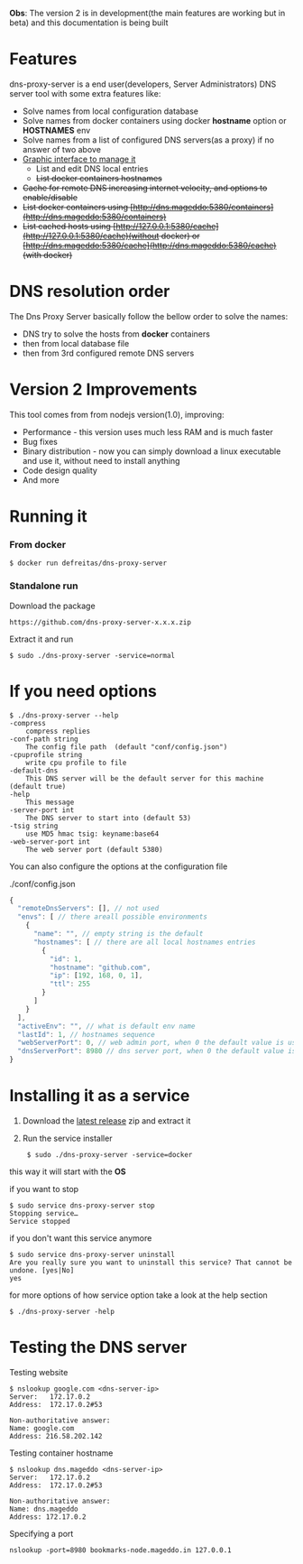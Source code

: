 **Obs**: The version 2 is in development(the main features are working but in beta) and this documentation is being built

# Features
dns-proxy-server is a end user(developers, Server Administrators) DNS server tool with some extra features like:

* Solve names from local configuration database
* Solve names from docker containers using docker **hostname** option or **HOSTNAMES** env
* Solve names from a list of configured DNS servers(as a proxy) if no answer of two above
* [Graphic interface to manage it](http:/127.0.0.1:5380/static/)
	* List and edit DNS local entries
	* ~~List docker containers hostnames~~
* ~~Cache for remote DNS increasing internet velocity, and options to enable/disable~~
* ~~List docker containers using [http://dns.mageddo:5380/containers](http://dns.mageddo:5380/containers)~~
* ~~List cached hosts using [http://127.0.0.1:5380/cache](http://127.0.0.1:5380/cache)(without docker) or [http://dns.mageddo:5380/cache](http://dns.mageddo:5380/cache) (with docker)~~

# DNS resolution order
The Dns Proxy Server basically follow the bellow order to solve the names:

* DNS try to solve the hosts from **docker** containers
* then from local database file
* then from 3rd configured remote DNS servers

# Version 2 Improvements
This tool comes from from nodejs version(1.0), improving:
* Performance - this version uses much less RAM and is much faster
* Bug fixes
* Binary distribution - now you can simply download a linux executable and use it, without need to install anything
* Code design quality
* And more

# Running it

### From docker

	$ docker run defreitas/dns-proxy-server

### Standalone run

Download the package

	https://github.com/dns-proxy-server-x.x.x.zip

Extract it and run

	$ sudo ./dns-proxy-server -service=normal

# If you need options 

	$ ./dns-proxy-server --help
	-compress
		compress replies
	-conf-path string
		The config file path  (default "conf/config.json")
	-cpuprofile string
		write cpu profile to file
	-default-dns
		This DNS server will be the default server for this machine (default true)
	-help
		This message
	-server-port int
		The DNS server to start into (default 53)
	-tsig string
		use MD5 hmac tsig: keyname:base64
	-web-server-port int
		The web server port (default 5380)

You can also configure the options at the configuration file

./conf/config.json

```javascript
{
  "remoteDnsServers": [], // not used
  "envs": [ // there areall possible environments 
    {
      "name": "", // empty string is the default
      "hostnames": [ // there are all local hostnames entries
        {
          "id": 1,
          "hostname": "github.com",
          "ip": [192, 168, 0, 1],
          "ttl": 255
        }
      ]
    }
  ],
  "activeEnv": "", // what is default env name 
  "lastId": 1, // hostnames sequence
  "webServerPort": 0, // web admin port, when 0 the default value is used
  "dnsServerPort": 8980 // dns server port, when 0 the default value is used
}
```

# Installing it as a service

1. Download the [latest release](https://github.com/mageddo/dns-proxy-server/releases) zip and extract it
2. Run the service installer

		$ sudo ./dns-proxy-server -service=docker

this way it will start with the **OS**

if you want to stop 

	$ sudo service dns-proxy-server stop
	Stopping service…
	Service stopped

if you don't want this service anymore

	$ sudo service dns-proxy-server uninstall
	Are you really sure you want to uninstall this service? That cannot be undone. [yes|No] 
	yes

for more options of how service option take a look at the help section

	$ ./dns-proxy-server -help

# Testing the DNS server

Testing website

	$ nslookup google.com <dns-server-ip>
	Server:   172.17.0.2
	Address:  172.17.0.2#53

	Non-authoritative answer:
	Name: google.com
	Address: 216.58.202.142

Testing container hostname

	$ nslookup dns.mageddo <dns-server-ip>
	Server:   172.17.0.2
	Address:  172.17.0.2#53
	
	Non-authoritative answer:
	Name: dns.mageddo
	Address: 172.17.0.2

Specifying a port

	nslookup -port=8980 bookmarks-node.mageddo.in 127.0.0.1